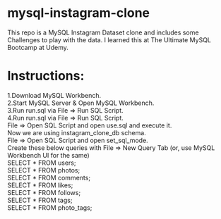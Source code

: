 # mysql-instagram-clone
This repo is a MySQL Instagram Dataset clone and includes some Challenges to play with the data.
I learned this at The Ultimate MySQL Bootcamp at Udemy.
# Instructions:
1.Download MySQL Workbench.<br/>
2.Start MySQL Server & Open MySQL Workbench.<br/>
3.Run run.sql via File => Run SQL Script.<br/>
4.Run run.sql via File => Run SQL Script.<br/>
File => Open SQL Script and open use.sql and execute it.<br/>
Now we are using instagram_clone_db schema.<br/>
File => Open SQL Script and open set_sql_mode.<br/>
Create these below queries with File => New Query Tab (or, use MySQL Workbench UI for the same)<br/>
SELECT * FROM users;<br/>
SELECT * FROM photos;<br/>
SELECT * FROM comments;<br/>
SELECT * FROM likes;<br/>
SELECT * FROM follows;<br/>
SELECT * FROM tags;<br/>
SELECT * FROM photo_tags;<br/>
